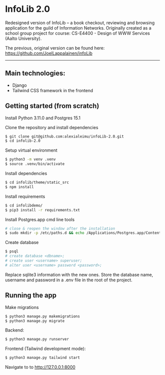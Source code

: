 # InfoLib 2.0
Redesigned version of InfoLib – a book checkout, reviewing and browsing application for the guild of Information Networks. Originally created as a school group project for course: CS-E4400 - Design of WWW Services (Aalto University).

The previous, original version can be found here: https://github.com/JoelLappalainen/infoLib

---

## Main technologies:

* Django
* Tailwind CSS framework in the frontend

## Getting started (from scratch)

Install Python 3.11.0 and Postgres 15.1

Clone the repository and install dependencies
```bash
$ git clone git@github.com:alexialeimu/infoLib-2.0.git
$ cd infolib-2.0
```

Setup virtual environment
```bash
$ python3 -m venv .venv
$ source .venv/bin/activate
```

Install dependencies
```bash
$ cd infolib/theme/static_src
$ npm install
```

Install requirements
```bash
$ cd infolibdemo/
$ pip3 install -r requirements.txt
```

Install Postgres.app cmd line tools
```bash
# close & reopen the window after the installation
$ sudo mkdir -p /etc/paths.d && echo /Applications/Postgres.app/Contents/Versions/latest/bin | sudo tee /etc/paths.d/postgresapp 
```

Create database
```bash
$ psql
# create database <dbname>;
# create user <username> superuser;
# alter user <username> password <password>;
```

Replace sqlite3 information with the new ones. Store the database name, username and password in a .env file in the root of the project.

## Running the app

Make migrations
```bash
$ python3 manage.py makemigrations
$ python3 manage.py migrate
```

Backend:
```bash
$ python3 manage.py runserver
```

Frontend (Tailwind development mode):
```bash
$ python3 manage.py tailwind start
```

Navigate to to http://127.0.0.1:8000